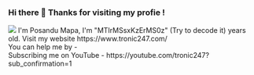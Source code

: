 ### Hi there 👋 Thanks for visiting my profie !
<img src="https://github-readme-stats.vercel.app/api?username=tronic247&show_icons=true&theme=red"/>
I'm Posandu Mapa, I'm "MTIrMSsxKzErMS0z" (Try to decode it) years old. Visit my website https://www.tronic247.com/ <br>
You can help me by - <br>
Subscribing me on YouTube - https://youtube.com/tronic247?sub_confirmation=1
